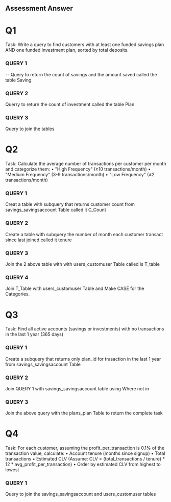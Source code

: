 ## Assessment Answer
# Q1
Task: Write a query to find customers with at least one funded savings plan AND one funded investment plan, sorted by total deposits.
 
### QUERY 1
-- Query to return the count of savings and the amount saved called the table Saving
### QUERY 2
Querry to return the count of investment called the table Plan
### QUERY 3
Query to join the tables 


# Q2
Task: Calculate the average number of transactions per customer per month and categorize them:
•	"High Frequency" (≥10 transactions/month)
•	"Medium Frequency" (3-9 transactions/month)
•	"Low Frequency" (≤2 transactions/month)
### QUERY 1
 Creat a table with subquery that returns customer count from savings_savingsaccount Table called it C_Count
### QUERY 2
Create a table with subquery the number of month each customer transact since last joined called it tenure
### QUERY 3 
Join the 2 above table with with users_customuser Table called is T_table
### QUERY 4 
Join T_Table with users_customuser Table and Make CASE for the Categories.
# Q3
Task: Find all active accounts (savings or investments) with no transactions in the last 1 year (365 days)
### QUERY 1
Create a subquery that returns only plan_id for trasaction in the last 1 year from savings_savingsaccount Table 
### QUERY 2
Join QUERY 1 with savings_savingsaccount table using Where not in
### QUERY 3
Join the above query with the plans_plan Table to return the complete task
# Q4
Task: For each customer, assuming the profit_per_transaction is 0.1% of the transaction value, calculate:
•	Account tenure (months since signup)
•	Total transactions
•	Estimated CLV (Assume: CLV = (total_transactions / tenure) * 12 * avg_profit_per_transaction)
•	Order by estimated CLV from highest to lowest
### QUERY 1
 Query to join the savings_savingsaccount and users_customuser tables




